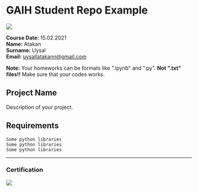 # GAIH Student Repo Example
![](img/logo.png)

**Course Date:** 15.02.2021  
**Name:** Atakan  
**Surname:** Uysal  
**Email:** uysallatakann@gmail.com  

**Note:** Your homeworks can be formats like ".ipynb" and ".py". **Not ".txt" files!!** Make sure that your codes works.  

## Project Name
Description of your project.

## Requirements
```
Some python libraries
Some python libraries
Some python libraries
```
---

### Certification
![](img/certificate_ex.png)

